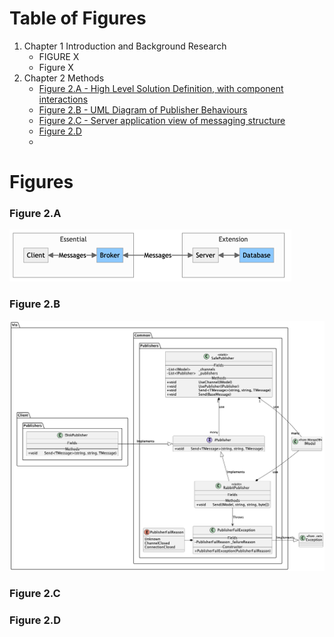 # Table of Figures
1. Chapter 1 Introduction and Background Research
   * FIGURE X
   * Figure X
1. Chapter 2 Methods
   * [Figure 2.A - High Level Solution Definition, with component interactions](#figure-2a)
   * [Figure 2.B - UML Diagram of Publisher Behaviours](#figure-2b)
   * [Figure 2.C - Server application view of messaging structure](#figure-2c)
   * [Figure 2.D](#figure-2d)
   * 

# Figures

### Figure 2.A
![Figure 2.A](./figure2a.png)

### Figure 2.B
![Figure 2.B](./figure2b.png)

### Figure 2.C

### Figure 2.D